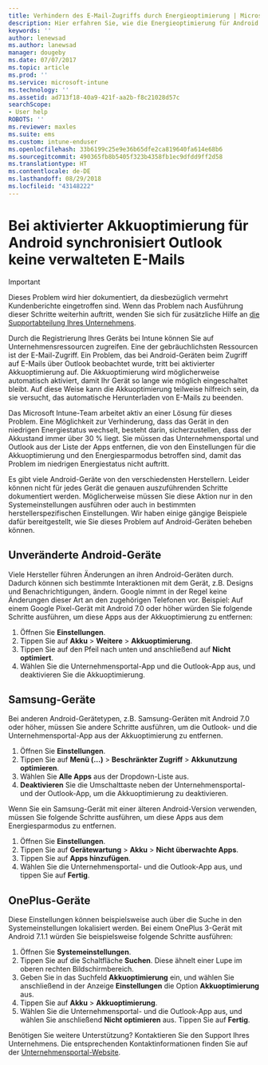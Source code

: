 ```yaml
---
title: Verhindern des E-Mail-Zugriffs durch Energieoptimierung | Microsoft-Dokumentation
description: Hier erfahren Sie, wie die Energieoptimierung für Android ausgeschaltet wird, um sicherzustellen, dass Sie Ihre E-Mail erhalten.
keywords: ''
author: lenewsad
ms.author: lanewsad
manager: dougeby
ms.date: 07/07/2017
ms.topic: article
ms.prod: ''
ms.service: microsoft-intune
ms.technology: ''
ms.assetid: ad713f18-40a9-421f-aa2b-f8c21028d57c
searchScope:
- User help
ROBOTS: ''
ms.reviewer: maxles
ms.suite: ems
ms.custom: intune-enduser
ms.openlocfilehash: 33b6199c25e9e36b65dfe2ca819640fa614e68b6
ms.sourcegitcommit: 490365fb8b5405f323b4358fb1ec9dfdd9ff2d58
ms.translationtype: HT
ms.contentlocale: de-DE
ms.lasthandoff: 08/29/2018
ms.locfileid: "43148222"
---
```

# <a name="outlook-wont-sync-managed-email-when-battery-optimization-for-android-is-turned-on"></a>Bei aktivierter Akkuoptimierung für Android synchronisiert Outlook keine verwalteten E-Mails

> [!IMPORTANT]
> Dieses Problem wird hier dokumentiert, da diesbezüglich vermehrt Kundenberichte eingetroffen sind. Wenn das Problem nach Ausführung dieser Schritte weiterhin auftritt, wenden Sie sich für zusätzliche Hilfe an [die Supportabteilung Ihres Unternehmens](https://go.microsoft.com/fwlink/?linkid=2010980).

Durch die Registrierung Ihres Geräts bei Intune können Sie auf Unternehmensressourcen zugreifen. Eine der gebräuchlichsten Ressourcen ist der E-Mail-Zugriff. Ein Problem, das bei Android-Geräten beim Zugriff auf E-Mails über Outlook beobachtet wurde, tritt bei aktivierter Akkuoptimierung auf. Die Akkuoptimierung wird möglicherweise automatisch aktiviert, damit Ihr Gerät so lange wie möglich eingeschaltet bleibt. Auf diese Weise kann die Akkuoptimierung teilweise hilfreich sein, da sie versucht, das automatische Herunterladen von E-Mails zu beenden.

Das Microsoft Intune-Team arbeitet aktiv an einer Lösung für dieses Problem. Eine Möglichkeit zur Verhinderung, dass das Gerät in den niedrigen Energiestatus wechselt, besteht darin, sicherzustellen, dass der Akkustand immer über 30 % liegt. Sie müssen das Unternehmensportal und Outlook aus der Liste der Apps entfernen, die von den Einstellungen für die Akkuoptimierung und den Energiesparmodus betroffen sind, damit das Problem im niedrigen Energiestatus nicht auftritt.

Es gibt viele Android-Geräte von den verschiedensten Herstellern. Leider können nicht für jedes Gerät die genauen auszuführenden Schritte dokumentiert werden. Möglicherweise müssen Sie diese Aktion nur in den Systemeinstellungen ausführen oder auch in bestimmten herstellerspezifischen Einstellungen. Wir haben einige gängige Beispiele dafür bereitgestellt, wie Sie dieses Problem auf Android-Geräten beheben können.

## <a name="unmodified-android-devices"></a>Unveränderte Android-Geräte

Viele Hersteller führen Änderungen an ihren Android-Geräten durch. Dadurch können sich bestimmte Interaktionen mit dem Gerät, z.B. Designs und Benachrichtigungen, ändern. Google nimmt in der Regel keine Änderungen dieser Art an den zugehörigen Telefonen vor. Beispiel: Auf einem Google Pixel-Gerät mit Android 7.0 oder höher würden Sie folgende Schritte ausführen, um diese Apps aus der Akkuoptimierung zu entfernen:

1. Öffnen Sie **Einstellungen**.
2. Tippen Sie auf **Akku** > **Weitere** > **Akkuoptimierung**.
3. Tippen Sie auf den Pfeil nach unten und anschließend auf **Nicht optimiert**.
4. Wählen Sie die Unternehmensportal-App und die Outlook-App aus, und deaktivieren Sie die Akkuoptimierung.

## <a name="samsung-devices"></a>Samsung-Geräte

Bei anderen Android-Gerätetypen, z.B. Samsung-Geräten mit Android 7.0 oder höher, müssen Sie andere Schritte ausführen, um die Outlook- und die Unternehmensportal-App aus der Akkuoptimierung zu entfernen.

1. Öffnen Sie **Einstellungen**.
2. Tippen Sie auf **Menü (...)** > **Beschränkter Zugriff** > **Akkunutzung optimieren**.
3. Wählen Sie **Alle Apps** aus der Dropdown-Liste aus.
4. **Deaktivieren** Sie die Umschalttaste neben der Unternehmensportal- und der Outlook-App, um die Akkuoptimierung zu deaktivieren.

Wenn Sie ein Samsung-Gerät mit einer älteren Android-Version verwenden, müssen Sie folgende Schritte ausführen, um diese Apps aus dem Energiesparmodus zu entfernen.

1. Öffnen Sie **Einstellungen**.
2. Tippen Sie auf **Gerätewartung** > **Akku** > **Nicht überwachte Apps**.
3. Tippen Sie auf **Apps hinzufügen**.
4. Wählen Sie die Unternehmensportal- und die Outlook-App aus, und tippen Sie auf **Fertig**.

## <a name="oneplus-devices"></a>OnePlus-Geräte

Diese Einstellungen können beispielsweise auch über die Suche in den Systemeinstellungen lokalisiert werden. Bei einem OnePlus 3-Gerät mit Android 7.1.1 würden Sie beispielsweise folgende Schritte ausführen: 

1. Öffnen Sie **Systemeinstellungen**. 
2. Tippen Sie auf die Schaltfläche **Suchen**. Diese ähnelt einer Lupe im oberen rechten Bildschirmbereich. 
3. Geben Sie in das Suchfeld **Akkuoptimierung** ein, und wählen Sie anschließend in der Anzeige **Einstellungen** die Option **Akkuoptimierung** aus. 
4. Tippen Sie auf **Akku** > **Akkuoptimierung**.
5. Wählen Sie die Unternehmensportal- und die Outlook-App aus, und wählen Sie anschließend **Nicht optimieren** aus. Tippen Sie auf **Fertig**.

<!--On a OnePlus 5 device with Android 7.1.1, you would follow these steps to remove these apps from battery optimization:
1. Open **Settings**.
2. Tap **Battery** > **Battery optimization**.
3. Select the Company Portal and Outlook apps, then select **Don’t optimize**. Tap **Done**.-->

Benötigen Sie weitere Unterstützung? Kontaktieren Sie den Support Ihres Unternehmens. Die entsprechenden Kontaktinformationen finden Sie auf der [Unternehmensportal-Website](https://go.microsoft.com/fwlink/?linkid=2010980).
